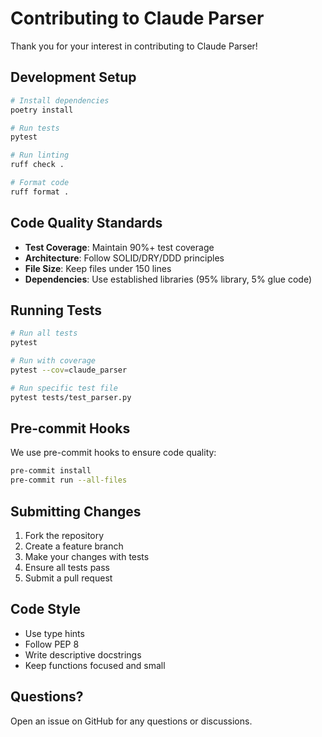 # Contributing to Claude Parser

Thank you for your interest in contributing to Claude Parser!

## Development Setup

```bash
# Install dependencies
poetry install

# Run tests
pytest

# Run linting
ruff check .

# Format code
ruff format .
```

## Code Quality Standards

- **Test Coverage**: Maintain 90%+ test coverage
- **Architecture**: Follow SOLID/DRY/DDD principles
- **File Size**: Keep files under 150 lines
- **Dependencies**: Use established libraries (95% library, 5% glue code)

## Running Tests

```bash
# Run all tests
pytest

# Run with coverage
pytest --cov=claude_parser

# Run specific test file
pytest tests/test_parser.py
```

## Pre-commit Hooks

We use pre-commit hooks to ensure code quality:

```bash
pre-commit install
pre-commit run --all-files
```

## Submitting Changes

1. Fork the repository
2. Create a feature branch
3. Make your changes with tests
4. Ensure all tests pass
5. Submit a pull request

## Code Style

- Use type hints
- Follow PEP 8
- Write descriptive docstrings
- Keep functions focused and small

## Questions?

Open an issue on GitHub for any questions or discussions.
